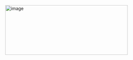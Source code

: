 <img width="390" height="159" alt="image" src="https://github.com/user-attachments/assets/aa1b8f20-66bd-40bf-977b-9cd251662c30" />
